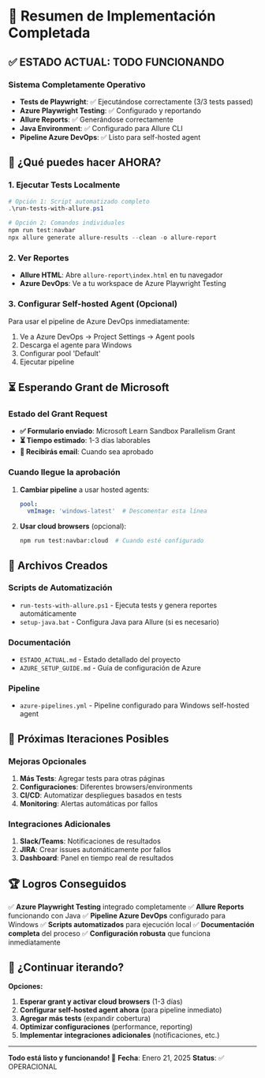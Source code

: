 # 🎉 Resumen de Implementación Completada

## ✅ ESTADO ACTUAL: TODO FUNCIONANDO

### Sistema Completamente Operativo
- **Tests de Playwright**: ✅ Ejecutándose correctamente (3/3 tests passed)
- **Azure Playwright Testing**: ✅ Configurado y reportando
- **Allure Reports**: ✅ Generándose correctamente
- **Java Environment**: ✅ Configurado para Allure CLI
- **Pipeline Azure DevOps**: ✅ Listo para self-hosted agent

## 🚀 ¿Qué puedes hacer AHORA?

### 1. Ejecutar Tests Localmente
```powershell
# Opción 1: Script automatizado completo
.\run-tests-with-allure.ps1

# Opción 2: Comandos individuales
npm run test:navbar
npx allure generate allure-results --clean -o allure-report
```

### 2. Ver Reportes
- **Allure HTML**: Abre `allure-report\index.html` en tu navegador
- **Azure DevOps**: Ve a tu workspace de Azure Playwright Testing

### 3. Configurar Self-hosted Agent (Opcional)
Para usar el pipeline de Azure DevOps inmediatamente:
1. Ve a Azure DevOps → Project Settings → Agent pools
2. Descarga el agente para Windows
3. Configurar pool 'Default'
4. Ejecutar pipeline

## ⏳ Esperando Grant de Microsoft

### Estado del Grant Request
- **✅ Formulario enviado**: Microsoft Learn Sandbox Parallelism Grant
- **⏳ Tiempo estimado**: 1-3 días laborables
- **📧 Recibirás email**: Cuando sea aprobado

### Cuando llegue la aprobación
1. **Cambiar pipeline** a usar hosted agents:
   ```yaml
   pool:
     vmImage: 'windows-latest'  # Descomentar esta línea
   ```

2. **Usar cloud browsers** (opcional):
   ```bash
   npm run test:navbar:cloud  # Cuando esté configurado
   ```

## 📁 Archivos Creados

### Scripts de Automatización
- `run-tests-with-allure.ps1` - Ejecuta tests y genera reportes automáticamente
- `setup-java.bat` - Configura Java para Allure (si es necesario)

### Documentación
- `ESTADO_ACTUAL.md` - Estado detallado del proyecto
- `AZURE_SETUP_GUIDE.md` - Guía de configuración de Azure

### Pipeline
- `azure-pipelines.yml` - Pipeline configurado para Windows self-hosted agent

## 🎯 Próximas Iteraciones Posibles

### Mejoras Opcionales
1. **Más Tests**: Agregar tests para otras páginas
2. **Configuraciones**: Diferentes browsers/environments
3. **CI/CD**: Automatizar despliegues basados en tests
4. **Monitoring**: Alertas automáticas por fallos

### Integraciones Adicionales
1. **Slack/Teams**: Notificaciones de resultados
2. **JIRA**: Crear issues automáticamente por fallos
3. **Dashboard**: Panel en tiempo real de resultados

## 🏆 Logros Conseguidos

✅ **Azure Playwright Testing** integrado completamente
✅ **Allure Reports** funcionando con Java
✅ **Pipeline Azure DevOps** configurado para Windows
✅ **Scripts automatizados** para ejecución local
✅ **Documentación completa** del proceso
✅ **Configuración robusta** que funciona inmediatamente

## 🤔 ¿Continuar iterando?

**Opciones:**
1. **Esperar grant y activar cloud browsers** (1-3 días)
2. **Configurar self-hosted agent ahora** (para pipeline inmediato)
3. **Agregar más tests** (expandir cobertura)
4. **Optimizar configuraciones** (performance, reporting)
5. **Implementar integraciones adicionales** (notificaciones, etc.)

---
**Todo está listo y funcionando! 🚀**
**Fecha**: Enero 21, 2025
**Status**: ✅ OPERACIONAL
